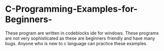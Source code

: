 # C-Programming-Examples-for-Beginners-
These program are written in codeblocks ide for windows. These programs are not very sophisticated as these are beginners friendly and have many bugs. Anyone who is new to c language can practice these examples.

